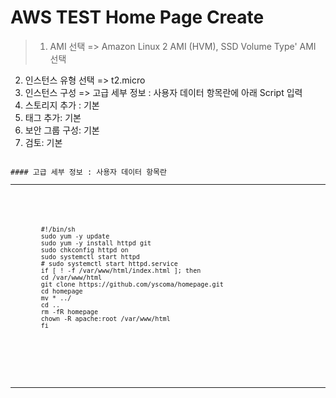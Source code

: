 # AWS TEST Home Page Create

 
> 1. AMI 선택  => Amazon Linux 2 AMI (HVM), SSD Volume Type' AMI 선택
2. 인스턴스 유형 선택 => t2.micro
3. 인스턴스 구성 => 고급 세부 정보 : 사용자 데이터 항목란에 아래 Script 입력
4. 스토리지 추가 : 기본  
5. 태그 추가: 기본
6. 보안 그룹 구성: 기본
7. 검토: 기본


 
<pre><code class='LANG'>
#### 고급 세부 정보 : 사용자 데이터 항목란
<hr/>
	<pre>
		<code class='LANG'> 
		#!/bin/sh 
		sudo yum -y update
		sudo yum -y install httpd git
		sudo chkconfig httpd on
		sudo systemctl start httpd
		# sudo systemctl start httpd.service
		if [ ! -f /var/www/html/index.html ]; then
		cd /var/www/html
		git clone https://github.com/yscoma/homepage.git
		cd homepage
		mv * ../
		cd ..
		rm -fR homepage
		chown -R apache:root /var/www/html
		fi
		</code>
	</pre>

  </code>
</pre>


<hr/>